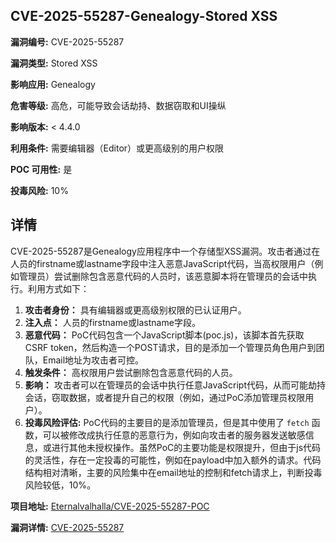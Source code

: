 ## CVE-2025-55287-Genealogy-Stored XSS

**漏洞编号:** CVE-2025-55287

**漏洞类型:** Stored XSS

**影响应用:** Genealogy

**危害等级:** 高危，可能导致会话劫持、数据窃取和UI操纵

**影响版本:** < 4.4.0

**利用条件:** 需要编辑器（Editor）或更高级别的用户权限

**POC 可用性:** 是

**投毒风险:** 10%

## 详情

CVE-2025-55287是Genealogy应用程序中一个存储型XSS漏洞。攻击者通过在人员的firstname或lastname字段中注入恶意JavaScript代码，当高权限用户（例如管理员）尝试删除包含恶意代码的人员时，该恶意脚本将在管理员的会话中执行。利用方式如下：

1.  **攻击者身份：** 具有编辑器或更高级别权限的已认证用户。
2.  **注入点：** 人员的firstname或lastname字段。
3.  **恶意代码：**  PoC代码包含一个JavaScript脚本(poc.js)，该脚本首先获取CSRF token，然后构造一个POST请求，目的是添加一个管理员角色用户到团队，Email地址为攻击者可控。
4.  **触发条件：** 高权限用户尝试删除包含恶意代码的人员。
5.  **影响：**  攻击者可以在管理员的会话中执行任意JavaScript代码，从而可能劫持会话，窃取数据，或者提升自己的权限（例如，通过PoC添加管理员权限用户）。
6. **投毒风险评估:** PoC代码的主要目的是添加管理员，但是其中使用了 `fetch` 函数，可以被修改成执行任意的恶意行为，例如向攻击者的服务器发送敏感信息，或进行其他未授权操作。虽然PoC的主要功能是权限提升，但由于js代码的灵活性，存在一定投毒的可能性，例如在payload中加入额外的请求。代码结构相对清晰，主要的风险集中在email地址的控制和fetch请求上，判断投毒风险较低，10%。

**项目地址:** [Eternalvalhalla/CVE-2025-55287-POC](https://github.com/Eternalvalhalla/CVE-2025-55287-POC)

**漏洞详情:** [CVE-2025-55287](https://nvd.nist.gov/vuln/detail/CVE-2025-55287)